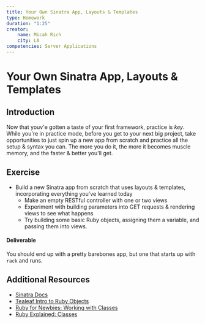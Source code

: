 ```yaml
---
title: Your Own Sinatra App, Layouts & Templates
type: Homework
duration: "1:25"
creator:
    name: Micah Rich
    city: LA
competencies: Server Applications
---
```


# Your Own Sinatra App, Layouts & Templates

## Introduction

Now that youv'e gotten a taste of your first framework, practice is _key_. While you're in practice mode, before you get to your next big project, take opportunities to just spin up a new app from scratch and practice all the setup & syntax you can. The more you do it, the more it becomes muscle memory, and the faster & better you'll get.

## Exercise

- Build a new Sinatra app from scratch that uses layouts & templates, incorporating everything you've learned today
  - Make an empty RESTful controller with one or two views
  - Experiment with building parameters into GET requests & rendering views to see what happens
  - Try building some basic Ruby objects, assigning them a variable, and passing them into views.


#### Deliverable

You should end up with a pretty barebones app, but one that starts up with `rack` and runs.


## Additional Resources

- [Sinatra Docs](http://www.sinatrarb.com/intro.html)
- [Tealeaf Intro to Ruby Objects](http://www.gotealeaf.com/books/oo_ruby/read/classes_and_objects_part)
- [Ruby for Newbies: Working with Classes](http://code.tutsplus.com/tutorials/ruby-for-newbies-working-with-classes--net-15938)
- [Ruby Explained: Classes](http://www.eriktrautman.com/posts/ruby-explained-classes)
